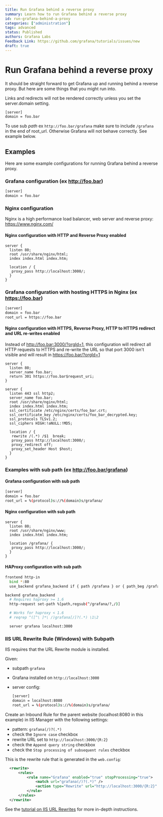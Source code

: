 ```yaml
---
title: Run Grafana behind a reverse proxy
summary: Learn how to run Grafana behind a reverse proxy
id: run-grafana-behind-a-proxy
categories: ["administration"]
tags: advanced
status: Published
authors: Grafana Labs
Feedback Link: https://github.com/grafana/tutorials/issues/new
draft: true
---
```


# Run Grafana behind a reverse proxy

It should be straight forward to get Grafana up and running behind a reverse proxy. But here are some things that you might run into.

Links and redirects will not be rendered correctly unless you set the server.domain setting.
```bash
[server]
domain = foo.bar
```

To use sub *path* ex `http://foo.bar/grafana` make sure to include `/grafana` in the end of root_url.
Otherwise Grafana will not behave correctly. See example below.

## Examples
Here are some example configurations for running Grafana behind a reverse proxy.

### Grafana configuration (ex http://foo.bar)

```bash
[server]
domain = foo.bar
```

### Nginx configuration

Nginx is a high performance load balancer, web server and reverse proxy: https://www.nginx.com/

#### Nginx configuration with HTTP and Reverse Proxy enabled
```nginx
server {
  listen 80;
  root /usr/share/nginx/html;
  index index.html index.htm;

  location / {
   proxy_pass http://localhost:3000/;
  }
}
```

### Grafana configuration with hosting HTTPS in Nginx (ex https://foo.bar)

```bash
[server]
domain = foo.bar
root_url = https://foo.bar
```

#### Nginx configuration with HTTPS, Reverse Proxy, HTTP to HTTPS redirect and URL re-writes enabled

Instead of http://foo.bar:3000/?orgId=1, this configuration will redirect all HTTP requests to HTTPS and re-write the URL so that port 3000 isn't visible and will result in https://foo.bar/?orgId=1

```nginx
server {
  listen 80;
  server_name foo.bar;
  return 301 https://foo.bar$request_uri;
}

server {
  listen 443 ssl http2;
  server_name foo.bar;
  root /usr/share/nginx/html;
  index index.html index.htm;
  ssl_certificate /etc/nginx/certs/foo_bar.crt;
  ssl_certificate_key /etc/nginx/certs/foo_bar_decrypted.key;
  ssl_protocols TLSv1.2;
  ssl_ciphers HIGH:!aNULL:!MD5;

  location / {
   rewrite /(.*) /$1  break;
   proxy_pass http://localhost:3000/;
   proxy_redirect off;
   proxy_set_header Host $host;
  }
}
```

### Examples with **sub path** (ex http://foo.bar/grafana)

#### Grafana configuration with sub path
```bash
[server]
domain = foo.bar
root_url = %(protocol)s://%(domain)s/grafana/
```

#### Nginx configuration with sub path
```nginx
server {
  listen 80;
  root /usr/share/nginx/www;
  index index.html index.htm;

  location /grafana/ {
   proxy_pass http://localhost:3000/;
  }
}
```

#### HAProxy configuration with sub path
```bash
frontend http-in
  bind *:80
  use_backend grafana_backend if { path /grafana } or { path_beg /grafana/ }

backend grafana_backend
  # Requires haproxy >= 1.6
  http-request set-path %[path,regsub(^/grafana/?,/)]

  # Works for haproxy < 1.6
  # reqrep ^([^\ ]*\ /)grafana[/]?(.*) \1\2

  server grafana localhost:3000
```

### IIS URL Rewrite Rule (Windows) with Subpath

IIS requires that the URL Rewrite module is installed.

Given:

- subpath `grafana`
- Grafana installed on `http://localhost:3000`
- server config:

    ```bash
    [server]
    domain = localhost:8080
    root_url = %(protocol)s://%(domain)s/grafana/
    ```

Create an Inbound Rule for the parent website (localhost:8080 in this example) in IIS Manager with the following settings:

- pattern: `grafana(/)?(.*)`
- check the `Ignore case` checkbox
- rewrite URL set to `http://localhost:3000/{R:2}`
- check the `Append query string` checkbox
- check the `Stop processing of subsequent rules` checkbox

This is the rewrite rule that is generated in the `web.config`:

```xml
  <rewrite>
      <rules>
          <rule name="Grafana" enabled="true" stopProcessing="true">
              <match url="grafana(/)?(.*)" />
              <action type="Rewrite" url="http://localhost:3000/{R:2}" logRewrittenUrl="false" />
          </rule>
      </rules>
  </rewrite>
```

See the [tutorial on IIS URL Rewrites](http://docs.grafana.org/tutorials/iis/) for more in-depth instructions.

